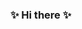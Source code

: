 ### ✨ Hi there ✨

<!--
**yyunix/yyunix** is a ✨ _special_ ✨ repository because its `README.md` (this file) appears on your GitHub profile.

Here are some ideas to get you started:

- 🔭 I’m currently working on ...
- 🌱 I’m currently learning ...
- 👯 I’m looking to collaborate on ...
- 🤔 I’m looking for help with ...
- 💬 Ask me about ...
- 📫 How to reach me: ...
- 😄 Pronouns: ...
- ⚡ Fun fact: ...

![Yujeong's GitHub stats](https://github-readme-stats.vercel.app/api?username=yyunix&show_icons=true&theme=tokyonight)
![](https://leetcard.jacoblin.cool/yyunix?site=us)
-->

